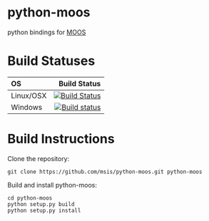 python-moos
===========
python bindings for [MOOS](https://github.com/themoos/core-moos)

# Build Statuses
|OS       |Build Status|
|:--------|-----------:|
|Linux/OSX|[![Build Status](https://travis-ci.org/msis/python-moos.svg)](https://travis-ci.org/msis/python-moos)|
|Windows  |[![Build status](https://ci.appveyor.com/api/projects/status/ad0jwpij0xhikh5f?svg=true)](https://ci.appveyor.com/project/msis/python-moos)|

# Build Instructions
Clone the repository:

```
git clone https://github.com/msis/python-moos.git python-moos
```

Build and install python-moos:

```
cd python-moos
python setup.py build
python setup.py install
```
